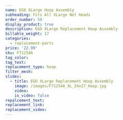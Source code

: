 ```yaml
---
name: EGO XLarge Hoop Assembly
subheading: Fits All XLarge Net Heads
order_number: 50
display_product: true
description: EGO XLarge Replacement Hoop Assembly
billable_weight: 17
categories:
  - replacement-parts
price: '22.99'
sku: F71254A
tag_color:
tag_text:
replacement_type: hoop
filter_mesh:
slides:
  - title: EGO XLarge Replacement Hoop Assembly
    image: /images/F71254A_XL_24x27_Hoop.jpg
    video:
    is_video: false
repalcement_text:
replacement_link:
replacement_video:
---
```


